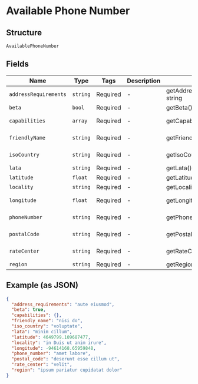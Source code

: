
# Available Phone Number

## Structure

`AvailablePhoneNumber`

## Fields

| Name | Type | Tags | Description | Getter | Setter |
|  --- | --- | --- | --- | --- | --- |
| `addressRequirements` | `string` | Required | - | getAddressRequirements(): string | setAddressRequirements(string addressRequirements): void |
| `beta` | `bool` | Required | - | getBeta(): bool | setBeta(bool beta): void |
| `capabilities` | `array` | Required | - | getCapabilities(): array | setCapabilities(array capabilities): void |
| `friendlyName` | `string` | Required | - | getFriendlyName(): string | setFriendlyName(string friendlyName): void |
| `isoCountry` | `string` | Required | - | getIsoCountry(): string | setIsoCountry(string isoCountry): void |
| `lata` | `string` | Required | - | getLata(): string | setLata(string lata): void |
| `latitude` | `float` | Required | - | getLatitude(): float | setLatitude(float latitude): void |
| `locality` | `string` | Required | - | getLocality(): string | setLocality(string locality): void |
| `longitude` | `float` | Required | - | getLongitude(): float | setLongitude(float longitude): void |
| `phoneNumber` | `string` | Required | - | getPhoneNumber(): string | setPhoneNumber(string phoneNumber): void |
| `postalCode` | `string` | Required | - | getPostalCode(): string | setPostalCode(string postalCode): void |
| `rateCenter` | `string` | Required | - | getRateCenter(): string | setRateCenter(string rateCenter): void |
| `region` | `string` | Required | - | getRegion(): string | setRegion(string region): void |

## Example (as JSON)

```json
{
  "address_requirements": "aute eiusmod",
  "beta": true,
  "capabilities": {},
  "friendly_name": "nisi do",
  "iso_country": "voluptate",
  "lata": "minim cillum",
  "latitude": 4649799.109687477,
  "locality": "in Duis ut anim irure",
  "longitude": -94614168.65959848,
  "phone_number": "amet labore",
  "postal_code": "deserunt esse cillum ut",
  "rate_center": "velit",
  "region": "ipsum pariatur cupidatat dolor"
}
```

